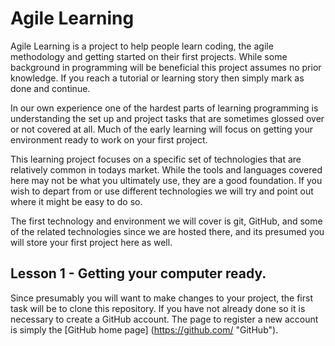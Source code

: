 # Agile Learning

Agile Learning is a project to help people learn coding, the agile methodology and getting started on their first projects.  While some background in programming will be beneficial this project assumes no prior knowledge.  If you reach a tutorial or learning story then simply mark as done and continue.  

In our own experience one of the hardest parts of learning programming is understanding the set up and project tasks that are sometimes glossed over or not covered at all.  Much of the early learning will focus on getting your environment ready to work on your first project.

This learning project focuses on a specific set of technologies that are relatively common in todays market.  While the tools and languages covered here may not be what you ultimately use, they are a good foundation.  If you wish to depart from or use different technologies we will try and point out where it might be easy to do so.

The first technology and environment we will cover is git, GitHub, and some of the related technologies since we are hosted there, and its presumed you will store your first project here as well.

## Lesson 1 - Getting your computer ready.

Since presumably you will want to make changes to your project, the first task will be to clone this repository.  If you have not already done so it is necessary to create a GitHub account.  The page to register a new account is simply the [GitHub home page] (https://github.com/ "GitHub").
